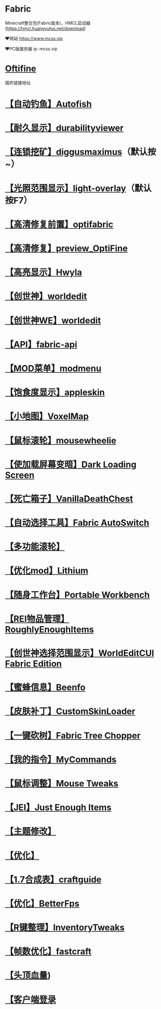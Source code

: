 # Fabric
Minecraft整合包(Fabric版本)，HMCL启动器(https://hmcl.huangyuhui.net/download)

♥网站 https://www.mcss.vip


♥PC版服务器  ip:  mcss.vip

# [Oftifine](https://www.optifine.net)

插件链接地址
# [【自动钓鱼】Autofish](https://www.curseforge.com/minecraft/mc-mods/autofish)
# [【耐久显示】durabilityviewer](https://www.curseforge.com/minecraft/mc-mods/giselbaers-durability-viewer)
# [【连锁挖矿】diggusmaximus](https://www.curseforge.com/minecraft/mc-mods/diggus-maximus)（默认按~）
# [【光照范围显示】light-overlay](https://www.curseforge.com/minecraft/mc-mods/light-overlay)（默认按F7）
# [【高清修复前置】optifabric](https://www.curseforge.com/minecraft/mc-mods/optifabric)
# [【高清修复】preview_OptiFine](https://www.optifine.net/downloads)
# [【高亮显示】Hwyla](https://www.curseforge.com/minecraft/mc-mods/hwyla)
# [【创世神】worldedit](https://www.curseforge.com/minecraft/mc-mods/worldedit)
# [【创世神WE】worldedit](https://builds.enginehub.org/job/worldedit/last-successful?branch=master)
# [【API】fabric-api](https://www.curseforge.com/minecraft/mc-mods/fabric-api)
# [【MOD菜单】modmenu](https://www.curseforge.com/minecraft/mc-mods/modmenu)
# [【饱食度显示】appleskin](https://www.curseforge.com/minecraft/mc-mods/appleskin)
# [【小地图】VoxelMap](https://www.curseforge.com/minecraft/mc-mods/voxelmap)
# [【鼠标滚轮】mousewheelie](https://www.curseforge.com/minecraft/mc-mods/mouse-wheelie)
# [【使加载屏幕变暗】Dark Loading Screen](https://www.curseforge.com/minecraft/mc-mods/dark-loading-screen)
# [【死亡箱子】VanillaDeathChest](https://www.curseforge.com/minecraft/mc-mods/vanilladeathchest-fabric)
# [【自动选择工具】Fabric AutoSwitch](https://www.curseforge.com/minecraft/mc-mods/fabric-autoswitch)
# [【多功能滚轮】](https://www.curseforge.com/minecraft/mc-mods/mouse-wheelie)
# [【优化mod】Lithium](https://www.curseforge.com/minecraft/mc-mods/lithium)
# [【随身工作台】Portable Workbench](https://www.curseforge.com/minecraft/mc-mods/portable-workbench)
# [【REI物品管理】RoughlyEnoughItems](https://www.curseforge.com/minecraft/mc-mods/roughly-enough-items)
# [【创世神选择范围显示】WorldEditCUI Fabric Edition](https://www.curseforge.com/minecraft/mc-mods/worldeditcui-fabric-edition)
# [【蜜蜂信息】Beenfo](https://www.curseforge.com/minecraft/mc-mods/beenfo)
# [【皮肤补丁】CustomSkinLoader](https://www.curseforge.com/minecraft/mc-mods/sit-fabric)
# [【一键砍树】Fabric Tree Chopper](https://www.curseforge.com/minecraft/mc-mods/CustomSkinLoader)
# [【我的指令】MyCommands](https://www.curseforge.com/minecraft/mc-mods/mycommands)
# [【鼠标调整】Mouse Tweaks](https://www.curseforge.com/minecraft/mc-mods/mouse-tweaks)
# [【JEI】Just Enough Items](https://www.curseforge.com/minecraft/mc-mods/jei)
# [【主题修改】](https://www.curseforge.com/minecraft/mc-mods/resource-loader)
# [【优化】](https://www.curseforge.com/minecraft/mc-mods/foamfix-optimization-mod)
# [【1.7合成表】craftguide](https://www.curseforge.com/minecraft/mc-mods/craftguide)
# [【优化】BetterFps](https://www.curseforge.com/minecraft/mc-mods/betterfps)
# [【R键整理】InventoryTweaks](https://www.curseforge.com/minecraft/mc-mods/inventory-tweaks)
# [【帧数优化】fastcraft](https://www.curseforge.com/minecraft/mc-mods/fastcraft)
# [【头顶血量](https://www.curseforge.com/minecraft/mc-mods/neat))
# [【客户端登录](https://www.curseforge.com/minecraft/mc-mods/reauth/files)

